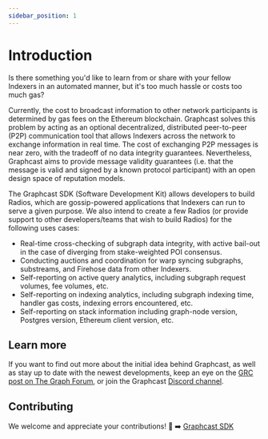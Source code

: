 ```yaml
---
sidebar_position: 1
---
```


# Introduction

Is there something you'd like to learn from or share with your fellow Indexers in an automated manner, but it's too much hassle or costs too much gas?

Currently, the cost to broadcast information to other network participants is determined by gas fees on the Ethereum blockchain. Graphcast solves this problem by acting as an optional decentralized, distributed peer-to-peer (P2P) communication tool that allows Indexers across the network to exchange information in real time. The cost of exchanging P2P messages is near zero, with the tradeoff of no data integrity guarantees. Nevertheless, Graphcast aims to provide message validity guarantees (i.e. that the message is valid and signed by a known protocol participant) with an open design space of reputation models.

The Graphcast SDK (Software Development Kit) allows developers to build Radios, which are gossip-powered applications that Indexers can run to serve a given purpose. We also intend to create a few Radios (or provide support to other developers/teams that wish to build Radios) for the following uses cases:

- Real-time cross-checking of subgraph data integrity, with active bail-out in the case of diverging from stake-weighted POI consensus.
- Conducting auctions and coordination for warp syncing subgraphs, substreams, and Firehose data from other Indexers.
- Self-reporting on active query analytics, including subgraph request volumes, fee volumes, etc.
- Self-reporting on indexing analytics, including subgraph indexing time, handler gas costs, indexing errors encountered, etc.
- Self-reporting on stack information including graph-node version, Postgres version, Ethereum client version, etc.

## Learn more

If you want to find out more about the initial idea behind Graphcast, as well as stay up to date with the newest developments, keep an eye on the [GRC post on The Graph Forum](https://forum.thegraph.com/t/grc-001-graphcast-a-gossip-network-for-indexers/3544), or join the Graphcast [Discord channel](https://discord.com/channels/438038660412342282/1087503343410225152).

## Contributing

We welcome and appreciate your contributions! 🤝 ➡️ [Graphcast SDK](https://github.com/graphops/graphcast-sdk)
